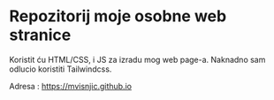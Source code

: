 # Repozitorij moje osobne web stranice

Koristit ću HTML/CSS, i JS za izradu mog web page-a.
Naknadno sam odlucio koristiti Tailwindcss.

Adresa : https://mvisnjic.github.io
